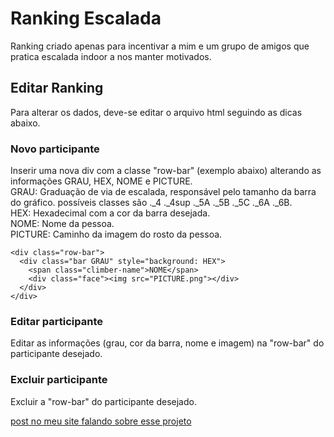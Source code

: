 # Ranking Escalada  
Ranking criado apenas para incentivar a mim e um grupo de amigos que pratica escalada indoor a nos manter motivados.

## Editar Ranking  
Para alterar os dados, deve-se editar o arquivo html seguindo as dicas abaixo.

### Novo participante  
Inserir uma nova div com a classe "row-bar" (exemplo abaixo) alterando as informações GRAU, HEX, NOME e PICTURE.  
GRAU: Graduação de via de escalada, responsável pelo tamanho da barra do gráfico. possíveis classes são ._4 ._4sup ._5A ._5B ._5C ._6A ._6B.  
HEX: Hexadecimal com a cor da barra desejada.  
NOME: Nome da pessoa.  
PICTURE: Caminho da imagem do rosto da pessoa.

```
<div class="row-bar">
  <div class="bar GRAU" style="background: HEX">
    <span class="climber-name">NOME</span>
    <div class="face"><img src="PICTURE.png"></div>
  </div>
</div>
```

### Editar participante  
Editar as informações (grau, cor da barra, nome e imagem) na "row-bar" do participante desejado.

### Excluir participante
Excluir a "row-bar" do participante desejado.

[post no meu site falando sobre esse projeto](https://mateusmartos.com.br/ranking-de-escalada/)
